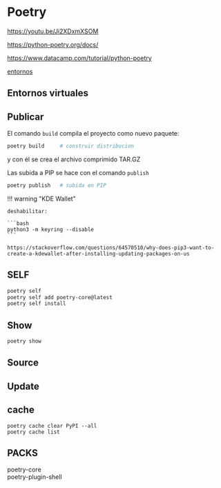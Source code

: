 # Poetry



https://youtu.be/Ji2XDxmXSOM

https://python-poetry.org/docs/

https://www.datacamp.com/tutorial/python-poetry


[entornos](https://python-poetry.org/docs/managing-environments/#switching-between-environments)


<!-- 
## Configuración

Resumen:


```bash
poetry config --list
```

 -->


## Entornos virtuales


<!-- !!! info "PIPX"

    Poetry utiliza PIPX, que es una versíon mejorada de PIP con manejo mejorado de los paquetes.  -->

<!-- 
!!! info "Ubicacion de entornos"

    A diferencia de VENV, Poetry crea los entornos locales en una carpeta de usuario dedicada.
    Por ejemplo en Linux dicha carpeta suele ser:
    `~/.cache/pypoetry/virtualenv`


 -->








## Publicar


El comando `build` compila el proyecto como nuevo paquete: 


```bash
poetry build     # construir distribucion
```
y con él se crea el archivo comprimido TAR.GZ


Las subida a PIP se hace con el comando `publish`


```bash
poetry publish   # subida en PIP
```





!!! warning "KDE Wallet"

    deshabilitar:

    ```bash
    python3 -m keyring --disable
    ```

    https://stackoverflow.com/questions/64570510/why-does-pip3-want-to-create-a-kdewallet-after-installing-updating-packages-on-us




## SELF


```bash
poetry self
poetry self add poetry-core@latest
poetry self install
```


## Show

```bash
poetry show
```


## Source



## Update




## cache

```
poetry cache clear PyPI --all
poetry cache list
``` 

## PACKS


poetry-core         
poetry-plugin-shell